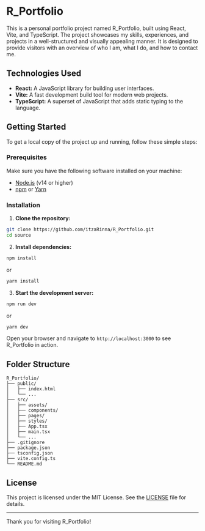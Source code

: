 # R_Portfolio

This is a personal portfolio project named R_Portfolio, built using React, Vite, and TypeScript. The project showcases my skills, experiences, and projects in a well-structured and visually appealing manner. It is designed to provide visitors with an overview of who I am, what I do, and how to contact me.

## Technologies Used

- **React:** A JavaScript library for building user interfaces.
- **Vite:** A fast development build tool for modern web projects.
- **TypeScript:** A superset of JavaScript that adds static typing to the language.

## Getting Started

To get a local copy of the project up and running, follow these simple steps:

### Prerequisites

Make sure you have the following software installed on your machine:

- [Node.js](https://nodejs.org/) (v14 or higher)
- [npm](https://www.npmjs.com/) or [Yarn](https://yarnpkg.com/)

### Installation

1. **Clone the repository:**

```bash
git clone https://github.com/itzaRinna/R_Portfolio.git
cd source
```

2. **Install dependencies:**

```bash
npm install
```

or

```bash
yarn install
```

3. **Start the development server:**

```bash
npm run dev
```

or

```bash
yarn dev
```

Open your browser and navigate to `http://localhost:3000` to see R_Portfolio in action.

## Folder Structure

```
R_Portfolio/
├── public/
│   ├── index.html
│   └── ...
├── src/
│   ├── assets/
│   ├── components/
│   ├── pages/
│   ├── styles/
│   ├── App.tsx
│   ├── main.tsx
│   └── ...
├── .gitignore
├── package.json
├── tsconfig.json
├── vite.config.ts
└── README.md
```

## License

This project is licensed under the MIT License. See the [LICENSE](LICENSE) file for details.

---

Thank you for visiting R_Portfolio!
